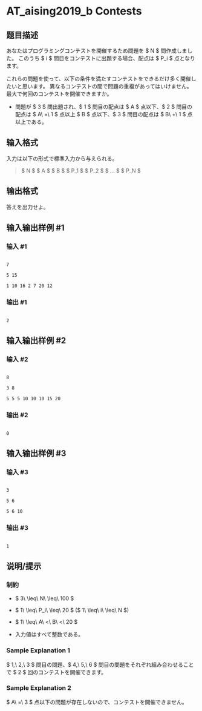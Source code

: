 # AT_aising2019_b Contests

## 题目描述

[problemUrl]: https://atcoder.jp/contests/aising2019/tasks/aising2019_b

あなたはプログラミングコンテストを開催するため問題を $ N $ 問作成しました。 このうち $ i $ 問目をコンテストに出題する場合、配点は $ P_i $ 点となります。

これらの問題を使って、以下の条件を満たすコンテストをできるだけ多く開催したいと思います。 異なるコンテストの間で問題の重複があってはいけません。 最大で何回のコンテストを開催できますか。

- 問題が $ 3 $ 問出題され、$ 1 $ 問目の配点は $ A $ 点以下、$ 2 $ 問目の配点は $ A\ +\ 1 $ 点以上 $ B $ 点以下、$ 3 $ 問目の配点は $ B\ +\ 1 $ 点以上である。

## 输入格式

入力は以下の形式で標準入力から与えられる。

> $ N $ $ A $ $ B $ $ P_1 $ $ P_2 $ $ ... $ $ P_N $

## 输出格式

答えを出力せよ。

## 输入输出样例 #1

### 输入 #1

```
7
5 15
1 10 16 2 7 20 12
```

### 输出 #1

```
2
```

## 输入输出样例 #2

### 输入 #2

```
8
3 8
5 5 5 10 10 10 15 20
```

### 输出 #2

```
0
```

## 输入输出样例 #3

### 输入 #3

```
3
5 6
5 6 10
```

### 输出 #3

```
1
```

## 说明/提示

### 制約

- $ 3\ \leq\ N\ \leq\ 100 $
- $ 1\ \leq\ P_i\ \leq\ 20 $ ($ 1\ \leq\ i\ \leq\ N $)
- $ 1\ \leq\ A\ <\ B\ <\ 20 $
- 入力値はすべて整数である。

### Sample Explanation 1

$ 1,\ 2,\ 3 $ 問目の問題、$ 4,\ 5,\ 6 $ 問目の問題をそれぞれ組み合わせることで $ 2 $ 回のコンテストを開催できます。

### Sample Explanation 2

$ A\ =\ 3 $ 点以下の問題が存在しないので、コンテストを開催できません。